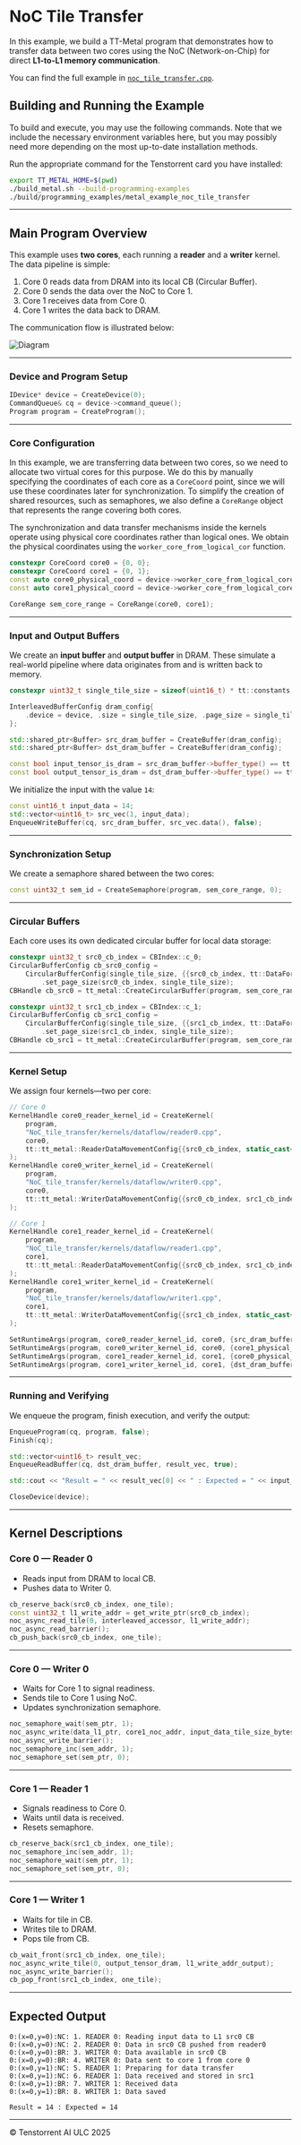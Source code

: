 # NoC Tile Transfer

In this example, we build a TT-Metal program that demonstrates how to transfer data between two cores using the NoC (Network-on-Chip) for direct **L1-to-L1 memory communication**.

You can find the full example in
[`noc_tile_transfer.cpp`](tt_metal/programming_examples/NoC_tile_transfer/noc_tile_transfer.cpp).

## Building and Running the Example

To build and execute, you may use the following commands. Note that we include the necessary environment variables here, but you may possibly need more depending on the most up-to-date installation methods.

Run the appropriate command for the Tenstorrent card you have installed:

```bash
export TT_METAL_HOME=$(pwd)
./build_metal.sh --build-programming-examples
./build/programming_examples/metal_example_noc_tile_transfer
```

---

## Main Program Overview

This example uses **two cores**, each running a **reader** and a **writer** kernel. The data pipeline is simple:

1. Core 0 reads data from DRAM into its local CB (Circular Buffer).
2. Core 0 sends the data over the NoC to Core 1.
3. Core 1 receives data from Core 0.
4. Core 1 writes the data back to DRAM.

The communication flow is illustrated below:

![Diagram](media/NoC_transfer_example_diagram.drawio.svg)

---

### Device and Program Setup

```cpp
IDevice* device = CreateDevice(0);
CommandQueue& cq = device->command_queue();
Program program = CreateProgram();
```

---

### Core Configuration

In this example, we are transferring data between two cores, so we need to allocate two virtual cores for this purpose. We do this by manually specifying the coordinates of each core as a `CoreCoord` point, since we will use these coordinates later for synchronization. To simplify the creation of shared resources, such as semaphores, we also define a `CoreRange` object that represents the range covering both cores.

The synchronization and data transfer mechanisms inside the kernels operate using physical core coordinates rather than logical ones. We obtain the physical coordinates using the `worker_core_from_logical_cor` function.

```cpp
constexpr CoreCoord core0 = {0, 0};
constexpr CoreCoord core1 = {0, 1};
const auto core0_physical_coord = device->worker_core_from_logical_core(core0);
const auto core1_physical_coord = device->worker_core_from_logical_core(core1);

CoreRange sem_core_range = CoreRange(core0, core1);
```

---

### Input and Output Buffers

We create an **input buffer** and **output buffer** in DRAM. These simulate a real-world pipeline where data originates from and is written back to memory.

```cpp
constexpr uint32_t single_tile_size = sizeof(uint16_t) * tt::constants::TILE_HW;

InterleavedBufferConfig dram_config{
    .device = device, .size = single_tile_size, .page_size = single_tile_size, .buffer_type = BufferType::DRAM
};

std::shared_ptr<Buffer> src_dram_buffer = CreateBuffer(dram_config);
std::shared_ptr<Buffer> dst_dram_buffer = CreateBuffer(dram_config);

const bool input_tensor_is_dram = src_dram_buffer->buffer_type() == tt::tt_metal::BufferType::DRAM;
const bool output_tensor_is_dram = dst_dram_buffer->buffer_type() == tt::tt_metal::BufferType::DRAM;
```

We initialize the input with the value `14`:

```cpp
const uint16_t input_data = 14;
std::vector<uint16_t> src_vec(1, input_data);
EnqueueWriteBuffer(cq, src_dram_buffer, src_vec.data(), false);
```

---

### Synchronization Setup

We create a semaphore shared between the two cores:

```cpp
const uint32_t sem_id = CreateSemaphore(program, sem_core_range, 0);
```

---

### Circular Buffers

Each core uses its own dedicated circular buffer for local data storage:

```cpp
constexpr uint32_t src0_cb_index = CBIndex::c_0;
CircularBufferConfig cb_src0_config =
    CircularBufferConfig(single_tile_size, {{src0_cb_index, tt::DataFormat::UInt16}})
        .set_page_size(src0_cb_index, single_tile_size);
CBHandle cb_src0 = tt_metal::CreateCircularBuffer(program, sem_core_range, cb_src0_config);

constexpr uint32_t src1_cb_index = CBIndex::c_1;
CircularBufferConfig cb_src1_config =
    CircularBufferConfig(single_tile_size, {{src1_cb_index, tt::DataFormat::UInt16}})
        .set_page_size(src1_cb_index, single_tile_size);
CBHandle cb_src1 = tt_metal::CreateCircularBuffer(program, sem_core_range, cb_src1_config);
```

---

### Kernel Setup

We assign four kernels—two per core:

```cpp
// Core 0
KernelHandle core0_reader_kernel_id = CreateKernel(
    program,
    "NoC_tile_transfer/kernels/dataflow/reader0.cpp",
    core0,
    tt::tt_metal::ReaderDataMovementConfig{{src0_cb_index, static_cast<uint32_t>(input_tensor_is_dram)}}
);
KernelHandle core0_writer_kernel_id = CreateKernel(
    program,
    "NoC_tile_transfer/kernels/dataflow/writer0.cpp",
    core0,
    tt::tt_metal::WriterDataMovementConfig{{src0_cb_index, src1_cb_index}}
);

// Core 1
KernelHandle core1_reader_kernel_id = CreateKernel(
    program,
    "NoC_tile_transfer/kernels/dataflow/reader1.cpp",
    core1,
    tt::tt_metal::ReaderDataMovementConfig{{src0_cb_index, src1_cb_index}}
);
KernelHandle core1_writer_kernel_id = CreateKernel(
    program,
    "NoC_tile_transfer/kernels/dataflow/writer1.cpp",
    core1,
    tt::tt_metal::WriterDataMovementConfig{{src1_cb_index, static_cast<uint32_t>(output_tensor_is_dram)}}
);

SetRuntimeArgs(program, core0_reader_kernel_id, core0, {src_dram_buffer->address()});
SetRuntimeArgs(program, core0_writer_kernel_id, core0, {core1_physical_coord.x, core1_physical_coord.y, sem_id});
SetRuntimeArgs(program, core1_reader_kernel_id, core1, {core0_physical_coord.x, core0_physical_coord.y, sem_id});
SetRuntimeArgs(program, core1_writer_kernel_id, core1, {dst_dram_buffer->address()});
```

---

### Running and Verifying

We enqueue the program, finish execution, and verify the output:

```cpp
EnqueueProgram(cq, program, false);
Finish(cq);

std::vector<uint16_t> result_vec;
EnqueueReadBuffer(cq, dst_dram_buffer, result_vec, true);

std::cout << "Result = " << result_vec[0] << " : Expected = " << input_data << std::endl;

CloseDevice(device);
```

---

## Kernel Descriptions

### Core 0 — Reader 0

* Reads input from DRAM to local CB.
* Pushes data to Writer 0.

```cpp
cb_reserve_back(src0_cb_index, one_tile);
const uint32_t l1_write_addr = get_write_ptr(src0_cb_index);
noc_async_read_tile(0, interleaved_accessor, l1_write_addr);
noc_async_read_barrier();
cb_push_back(src0_cb_index, one_tile);
```

---

### Core 0 — Writer 0

* Waits for Core 1 to signal readiness.
* Sends tile to Core 1 using NoC.
* Updates synchronization semaphore.

```cpp
noc_semaphore_wait(sem_ptr, 1);
noc_async_write(data_l1_ptr, core1_noc_addr, input_data_tile_size_bytes);
noc_async_write_barrier();
noc_semaphore_inc(sem_addr, 1);
noc_semaphore_set(sem_ptr, 0);
```

---

### Core 1 — Reader 1

* Signals readiness to Core 0.
* Waits until data is received.
* Resets semaphore.

```cpp
cb_reserve_back(src1_cb_index, one_tile);
noc_semaphore_inc(sem_addr, 1);
noc_semaphore_wait(sem_ptr, 1);
noc_semaphore_set(sem_ptr, 0);
```

---

### Core 1 — Writer 1

* Waits for tile in CB.
* Writes tile to DRAM.
* Pops tile from CB.

```cpp
cb_wait_front(src1_cb_index, one_tile);
noc_async_write_tile(0, output_tensor_dram, l1_write_addr_output);
noc_async_write_barrier();
cb_pop_front(src1_cb_index, one_tile);
```

---

## Expected Output

```console
0:(x=0,y=0):NC: 1. READER 0: Reading input data to L1 src0 CB
0:(x=0,y=0):NC: 2. READER 0: Data in src0 CB pushed from reader0
0:(x=0,y=0):BR: 3. WRITER 0: Data available in src0 CB
0:(x=0,y=0):BR: 4. WRITER 0: Data sent to core 1 from core 0
0:(x=0,y=1):NC: 5. READER 1: Preparing for data transfer
0:(x=0,y=1):NC: 6. READER 1: Data received and stored in src1
0:(x=0,y=1):BR: 7. WRITER 1: Received data
0:(x=0,y=1):BR: 8. WRITER 1: Data saved

Result = 14 : Expected = 14
```

---

© Tenstorrent AI ULC 2025
